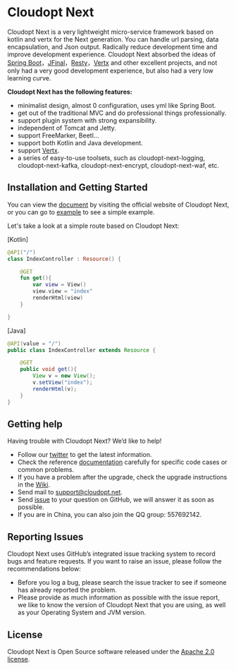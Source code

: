 # Cloudopt Next

Cloudopt Next is a very lightweight micro-service framework based on kotlin and vertx for the Next generation. You can handle url parsing, data encapsulation, and Json output. Radically reduce development time and improve development experience. Cloudopt Next absorbed the ideas of [Spring Boot](https://github.com/spring-projects/spring-boot)，[JFinal](https://github.com/jfinal/jfinal)，[Resty](https://github.com/Dreampie/Resty)，[Vertx](https://github.com/vert-x3/vertx-web) and other excellent projects, and not only had a very good development experience, but also had a very low learning curve.


**Cloudopt Next has the following features:**

- minimalist design, almost 0 configuration, uses yml like Spring Boot.
- get out of the traditional MVC and do professional things professionally.
- support plugin system with strong expansibility.
- independent of Tomcat and Jetty.
- support FreeMarker, Beetl...
- support both Kotlin and Java development.
- support [Vertx](http://vertx.io/).
- a series of easy-to-use toolsets, such as cloudopt-next-logging, cloudopt-next-kafka, cloudopt-next-encrypt, cloudopt-next-waf, etc.



## Installation and Getting Started

You can view the [document](https://next.cloudopt.net) by visiting the official website of Cloudopt Next, or you can go to [example](https://github.com/cloudoptlab/cloudopt-next-example) to see a simple example.

Let's take a look at a simple route based on Cloudopt Next:

[Kotlin]

````Kotlin
@API("/")
class IndexController : Resource() {

    @GET
    fun get(){
        var view = View()
        view.view = "index"
        renderHtml(view)
    }

}
````

[Java]
````Java
@API(value = "/")
public class IndexController extends Resource {

    @GET
    public void get(){
        View v = new View();
        v.setView("index");
        renderHtml(v);
    }
}
````

## Getting help

Having trouble with Cloudopt Next? We’d like to help!

- Follow our [twitter](https://twitter.com/) to get the latest information.
- Check the reference [documentation](https://next.cloudopt.net) carefully for specific code cases or common problems.
- If you have a problem after the upgrade, check the upgrade instructions in the [Wiki](https://github.com/cloudoptlab/cloudopt-next/wiki).
- Send mail to support@cloudopt.net.
- Send [issue](https://github.com/cloudoptlab/cloudopt-next/issues) to your question on GitHub, we will answer it as soon as possible.
- If you are in China, you can also join the QQ group: 557692142.

## Reporting Issues

Cloudopt Next uses GitHub’s integrated issue tracking system to record bugs and feature requests. If you want to raise an issue, please follow the recommendations below:

- Before you log a bug, please search the issue tracker to see if someone has already reported the problem.
- Please provide as much information as possible with the issue report, we like to know the version of Cloudopt Next that you are using, as well as your Operating System and JVM version.

## License

Cloudopt Next is Open Source software released under the [Apache 2.0 license](http://www.apache.org/licenses/LICENSE-2.0.html).